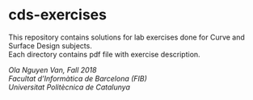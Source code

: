 # cds-exercises

This repository contains solutions for lab exercises done for Curve and Surface Design subjects.  
Each directory contains pdf file with exercise description.

_Ola Nguyen Van, Fall 2018  
Facultat d’Informàtica de Barcelona (FIB)  
Universitat Politècnica de Catalunya_  